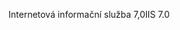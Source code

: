 <span data-ttu-id="dbca7-101">Internetová informační služba 7,0</span><span class="sxs-lookup"><span data-stu-id="dbca7-101">IIS 7.0</span></span>